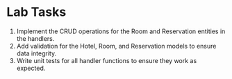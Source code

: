 # Lab Tasks

1. Implement the CRUD operations for the Room and Reservation entities in the handlers.
2. Add validation for the Hotel, Room, and Reservation models to ensure data integrity.
3. Write unit tests for all handler functions to ensure they work as expected.